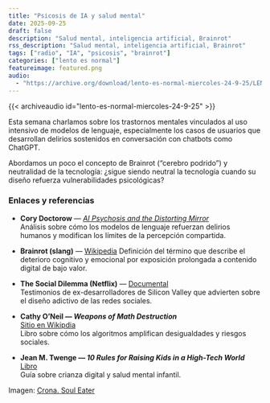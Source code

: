 ```yaml
---
title: "Psicosis de IA y salud mental"
date: 2025-09-25
draft: false
description: "Salud mental, inteligencia artificial, Brainrot"
rss_description: "Salud mental, inteligencia artificial, Brainrot"
tags: ["radio", "IA", "psicosis", "brainrot"]
categories: ["lento es normal"]
featureimage: featured.png
audio:
  - "https://archive.org/download/lento-es-normal-miercoles-24-9-25/LENTO_ES_NORMAL-MIERCOLES-24-9-25.mp3"
---
```


{{< archiveaudio id="lento-es-normal-miercoles-24-9-25" >}}

Esta semana charlamos sobre los trastornos mentales vinculados al uso intensivo de modelos de lenguaje, especialmente los casos de usuarios que desarrollan delirios sostenidos en conversación con chatbots como ChatGPT.

Abordamos un poco el concepto de Brainrot (“cerebro podrido”) y neutralidad de la tecnología:
¿sigue siendo neutral la tecnología cuando su diseño refuerza vulnerabilidades psicológicas?

<!--more-->

### Enlaces y referencias

- **Cory Doctorow** — [*AI Psychosis and the Distorting Mirror*](https://pluralistic.net/2025/09/17/automating-gang-stalking-delusion/)  
  Análisis sobre cómo los modelos de lenguaje refuerzan delirios humanos y modifican los límites de la percepción compartida.

- **Brainrot (slang)** — [Wikipedia](https://en.wikipedia.org/wiki/Brain_rot) 
  Definición del término que describe el deterioro cognitivo y emocional por exposición prolongada a contenido digital de bajo valor.

- **The Social Dilemma (Netflix)** — [Documental](https://www.netflix.com/title/81254224)  
  Testimonios de ex-desarrolladores de Silicon Valley que advierten sobre el diseño adictivo de las redes sociales.

- **Cathy O’Neil — *Weapons of Math Destruction***  
  [Sitio en Wikipdia](https://en.wikipedia.org/wiki/Weapons_of_Math_Destruction)  
  Libro sobre cómo los algoritmos amplifican desigualdades y riesgos sociales.

- **Jean M. Twenge — *10 Rules for Raising Kids in a High-Tech World***  
  [Libro](https://www.jeantwenge.com/10-rules-for-raising-kids-in-a-high-tech-world/)  
  Guía sobre crianza digital y salud mental infantil.

Imagen: [Crona. Soul Eater](https://www.cbr.com/soul-eater-crona-best-worst-things-trivia/)
